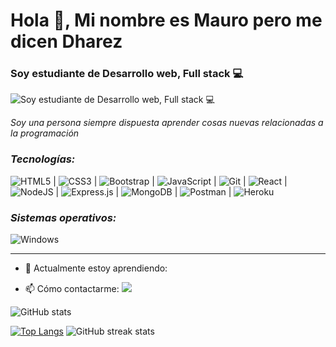 # Hola 👋, Mi nombre es Mauro pero me dicen Dharez
### Soy estudiante de Desarrollo web, Full stack 💻
![Soy estudiante de Desarrollo web, Full stack 💻](https://coding.blog/img/update-social-banner.png)

_Soy una persona siempre dispuesta aprender cosas nuevas relacionadas a la programación_


### **_Tecnologías:_**
![HTML5](https://img.shields.io/badge/html5-%23E34F26.svg?style=for-the-badge&logo=html5&logoColor=white) |
![CSS3](https://img.shields.io/badge/css3-%231572B6.svg?style=for-the-badge&logo=css3&logoColor=white) |
![Bootstrap](https://img.shields.io/badge/bootstrap-%23563D7C.svg?style=for-the-badge&logo=bootstrap&logoColor=white) |
![JavaScript](https://img.shields.io/badge/javascript-%23323330.svg?style=for-the-badge&logo=javascript&logoColor=%23F7DF1E) |
![Git](https://img.shields.io/badge/git-%23F05033.svg?style=for-the-badge&logo=git&logoColor=white) |
![React](https://img.shields.io/badge/react-%2320232a.svg?style=for-the-badge&logo=react&logoColor=%2361DAFB) |
![NodeJS](https://img.shields.io/badge/node.js-6DA55F?style=for-the-badge&logo=node.js&logoColor=white) |
![Express.js](https://img.shields.io/badge/express.js-%23404d59.svg?style=for-the-badge&logo=express&logoColor=%2361DAFB) |
![MongoDB](https://img.shields.io/badge/MongoDB-%234ea94b.svg?style=for-the-badge&logo=mongodb&logoColor=white) |
![Postman](https://img.shields.io/badge/Postman-FF6C37?style=for-the-badge&logo=postman&logoColor=white) |
![Heroku](https://img.shields.io/badge/heroku-%23430098.svg?style=for-the-badge&logo=heroku&logoColor=white)

### **_Sistemas operativos:_**
![Windows](https://img.shields.io/badge/Windows-0078D6?style=for-the-badge&logo=windows&logoColor=white)

___________________________________________________________________________________________________________________________________________

- 🌱 Actualmente estoy aprendiendo:

- 📫 Cómo contactarme: ![](https://img.shields.io/badge/mauroromo1999%40outlook.com-blue?style=for-the-badge)




![GitHub stats](https://github-readme-stats.vercel.app/api?username=MauroRomo1&show_icons=true&theme=tokyonight)  

[![Top Langs](https://github-readme-stats.vercel.app/api/top-langs/?username=MauroRomo1&show_icons=true&theme=tokyonight)](https://github.com/anuraghazra/github-readme-stats)     ![GitHub streak stats](https://github-readme-streak-stats.herokuapp.com/?user=MauroRomo1&show_icons=true&theme=tokyonight)  




